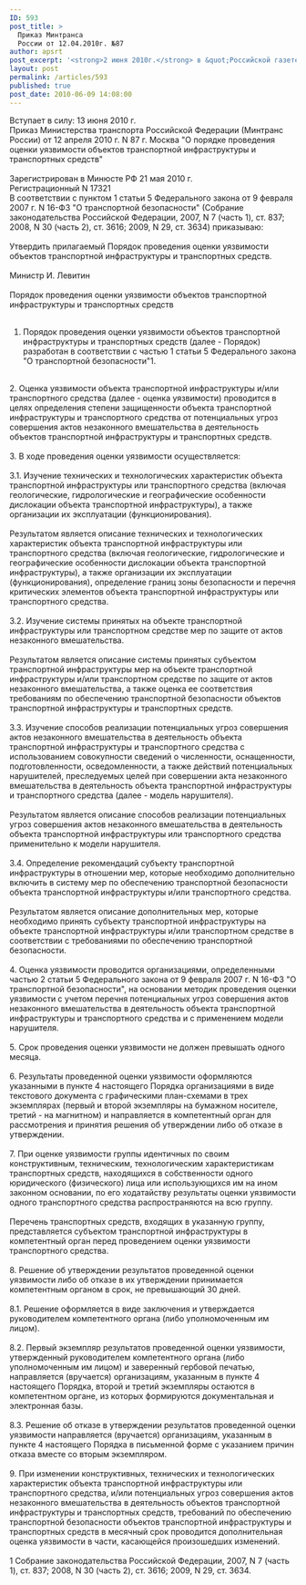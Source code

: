 ```yaml
---
ID: 593
post_title: >
  Приказ Минтранса
  России от 12.04.2010г. №87
author: apsrt
post_excerpt: '<strong>2 июня 2010г.</strong> в &quot;Российской газете&quot; (№5197)  опубликован  приказ Минтранса России  от 12 апреля 2010г. №87 &quot;О порядке  проведения оценки уязвимости объектов транспртной  инфраструктуры и транспортных средств&quot;'
layout: post
permalink: /articles/593
published: true
post_date: 2010-06-09 14:08:00
---
```

Вступает в силу: 13 июня 2010 г.<br />
Приказ Министерства транспорта Российской Федерации (Минтранс России) от 12 апреля 2010 г. N 87 г. Москва &quot;О порядке проведения оценки уязвимости объектов транспортной инфраструктуры и транспортных средств&quot;<br />
 <br />
Зарегистрирован в Минюсте РФ 21 мая 2010 г.<br />
Регистрационный N 17321<br />
В соответствии с пунктом 1 статьи 5 Федерального закона от 9 февраля 2007 г. N 16-ФЗ &quot;О транспортной безопасности&quot; (Собрание законодательства Российской Федерации, 2007, N 7 (часть 1), ст. 837; 2008, N 30 (часть 2), ст. 3616; 2009, N 29, ст. 3634) приказываю:<br />
<br />
Утвердить прилагаемый Порядок проведения оценки уязвимости объектов транспортной инфраструктуры и транспортных средств.<br />
<br />
Министр И. Левитин<br />
<br />
Порядок проведения оценки уязвимости объектов транспортной инфраструктуры и транспортных средств<br />
<br />
1. Порядок проведения оценки уязвимости объектов транспортной инфраструктуры и транспортных средств (далее - Порядок) разработан в соответствии с частью 1 статьи 5 Федерального закона &quot;О транспортной безопасности&quot;1.<br />
<br />
2. Оценка уязвимости объекта транспортной инфраструктуры и/или транспортного средства (далее - оценка уязвимости) проводится в целях определения степени защищенности объекта транспортной инфраструктуры и транспортного средства от потенциальных угроз совершения актов незаконного вмешательства в деятельность объектов транспортной инфраструктуры и транспортных средств.<br />
<br />
3. В ходе проведения оценки уязвимости осуществляется:<br />
<br />
3.1. Изучение технических и технологических характеристик объекта транспортной инфраструктуры или транспортного средства (включая геологические, гидрологические и географические особенности дислокации объекта транспортной инфраструктуры), а также организации их эксплуатации (функционирования).<br />
<br />
Результатом является описание технических и технологических характеристик объекта транспортной инфраструктуры или транспортного средства (включая геологические, гидрологические и географические особенности дислокации объекта транспортной инфраструктуры), а также организации их эксплуатации (функционирования), определение границ зоны безопасности и перечня критических элементов объекта транспортной инфраструктуры или транспортного средства.<br />
<br />
3.2. Изучение системы принятых на объекте транспортной инфраструктуры или транспортном средстве мер по защите от актов незаконного вмешательства.<br />
<br />
Результатом является описание системы принятых субъектом транспортной инфраструктуры мер на объекте транспортной инфраструктуры и/или транспортном средстве по защите от актов незаконного вмешательства, а также оценка ее соответствия требованиям по обеспечению транспортной безопасности объектов транспортной инфраструктуры и транспортных средств.<br />
<br />
3.3. Изучение способов реализации потенциальных угроз совершения актов незаконного вмешательства в деятельность объекта транспортной инфраструктуры и транспортного средства с использованием совокупности сведений о численности, оснащенности, подготовленности, осведомленности, а также действий потенциальных нарушителей, преследуемых целей при совершении акта незаконного вмешательства в деятельность объекта транспортной инфраструктуры и транспортного средства (далее - модель нарушителя).<br />
<br />
Результатом является описание способов реализации потенциальных угроз совершения актов незаконного вмешательства в деятельность объекта транспортной инфраструктуры или транспортного средства применительно к модели нарушителя.<br />
<br />
3.4. Определение рекомендаций субъекту транспортной инфраструктуры в отношении мер, которые необходимо дополнительно включить в систему мер по обеспечению транспортной безопасности объекта транспортной инфраструктуры и/или транспортного средства.<br />
<br />
Результатом является описание дополнительных мер, которые необходимо принять субъекту транспортной инфраструктуры на объекте транспортной инфраструктуры и/или транспортном средстве в соответствии с требованиями по обеспечению транспортной безопасности.<br />
<br />
4. Оценка уязвимости проводится организациями, определенными частью 2 статьи 5 Федерального закона от 9 февраля 2007 г. N 16-ФЗ &quot;О транспортной безопасности&quot;, на основании методик проведения оценки уязвимости с учетом перечня потенциальных угроз совершения актов незаконного вмешательства в деятельность объекта транспортной инфраструктуры и транспортного средства и с применением модели нарушителя.<br />
<br />
5. Срок проведения оценки уязвимости не должен превышать одного месяца.<br />
<br />
6. Результаты проведенной оценки уязвимости оформляются указанными в пункте 4 настоящего Порядка организациями в виде текстового документа с графическими план-схемами в трех экземплярах (первый и второй экземпляры на бумажном носителе, третий - на магнитном) и направляется в компетентный орган для рассмотрения и принятия решения об утверждении либо об отказе в утверждении.<br />
<br />
7. При оценке уязвимости группы идентичных по своим конструктивным, техническим, технологическим характеристикам транспортных средств, находящихся в собственности одного юридического (физического) лица или использующихся им на ином законном основании, по его ходатайству результаты оценки уязвимости одного транспортного средства распространяются на всю группу.<br />
<br />
Перечень транспортных средств, входящих в указанную группу, представляется субъектом транспортной инфраструктуры в компетентный орган перед проведением оценки уязвимости транспортного средства.<br />
<br />
8. Решение об утверждении результатов проведенной оценки уязвимости либо об отказе в их утверждении принимается компетентным органом в срок, не превышающий 30 дней.<br />
<br />
8.1. Решение оформляется в виде заключения и утверждается руководителем компетентного органа (либо уполномоченным им лицом).<br />
<br />
8.2. Первый экземпляр результатов проведенной оценки уязвимости, утвержденный руководителем компетентного органа (либо уполномоченным им лицом) и заверенный гербовой печатью, направляется (вручается) организациям, указанным в пункте 4 настоящего Порядка, второй и третий экземпляры остаются в компетентном органе, из которых формируются документальная и электронная базы.<br />
<br />
8.3. Решение об отказе в утверждении результатов проведенной оценки уязвимости направляется (вручается) организациям, указанным в пункте 4 настоящего Порядка в письменной форме с указанием причин отказа вместе со вторым экземпляром.<br />
<br />
9. При изменении конструктивных, технических и технологических характеристик объекта транспортной инфраструктуры или транспортного средства, и/или потенциальных угроз совершения актов незаконного вмешательства в деятельность объектов транспортной инфраструктуры и транспортных средств, требований по обеспечению транспортной безопасности объектов транспортной инфраструктуры и транспортных средств в месячный срок проводится дополнительная оценка уязвимости в части, касающейся произошедших изменений.<br />
<br />
1 Собрание законодательства Российской Федерации, 2007, N 7 (часть 1), ст. 837; 2008, N 30 (часть 2), ст. 3616; 2009, N 29, ст. 3634.